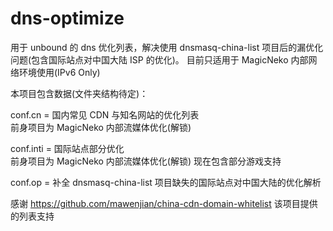 dns-optimize
=====================

用于 unbound 的 dns 优化列表，解决使用 dnsmasq-china-list 项目后的漏优化问题(包含国际站点对中国大陆 ISP 的优化)。 
目前只适用于 MagicNeko 内部网络环境使用(IPv6 Only)

本项目包含数据(文件夹结构待定)：

conf.cn = 国内常见 CDN 与知名网站的优化列表  
前身项目为 MagicNeko 内部流媒体优化(解锁)

conf.inti = 国际站点部分优化   
前身项目为 MagicNeko 内部流媒体优化(解锁)
现在包含部分游戏支持

conf.op = 补全 dnsmasq-china-list 项目缺失的国际站点对中国大陆的优化解析


感谢  https://github.com/mawenjian/china-cdn-domain-whitelist 该项目提供的列表支持


